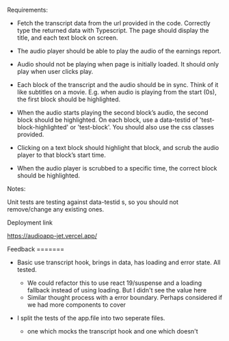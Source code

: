 Requirements:

- Fetch the transcript data from the url provided in the code. Correctly type the returned data with Typescript.
  The page should display the title, and each text block on screen.

- The audio player should be able to play the audio of the earnings report.
- Audio should not be playing when page is initially loaded. It should only play when user clicks play.
- Each block of the transcript and the audio should be in sync. Think of it like subtitles on a movie. E.g. when audio is playing from the start (0s), the
  first block should be highlighted.
- When the audio starts playing the second block’s audio, the second block should be highlighted. On each block, use a data-testid of 'test-block-highlighted' or 'test-block'. You should also use the css classes provided.
- Clicking on a text block should highlight that block, and scrub the audio player to that block’s start time.
- When the audio player is scrubbed to a specific time, the correct block should be highlighted.

Notes:

Unit tests are testing against data-testid s, so you should not remove/change any existing ones.

Deployment link

https://audioapp-jet.vercel.app/

Feedback =======

- Basic use transcript hook, brings in data, has loading and error state. All tested.

  - We could refactor this to use react 19/suspense and a loading fallback instead of using loading. But I didn't see the value here
  - Similar thought process with a error boundary. Perhaps considered if we had more components to cover

- I split the tests of the app.file into two seperate files.
  - one which mocks the transcript hook and one which doesn't
